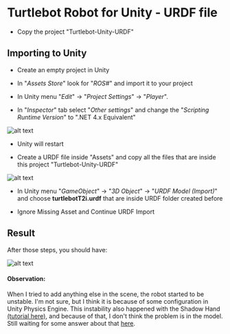 # Turtlebot Robot for Unity - URDF file

* Copy the project "Turtlebot-Unity-URDF"

## Importing to Unity

* Create an empty project in Unity

* In "*Assets Store*" look for "*ROS#*" and import it to your project

* In Unity menu "*Edit*" -> "*Project Settings*" -> "*Player*". 

* In "*Inspector*" tab select "*Other settings*" and change the "*Scripting Runtime Version*" to ".NET 4.x Equivalent"

![alt text](https://github.com/mirellameelo/Turtlebot-Unity-URDF/blob/master/imagens/2_unity.png)

* Unity will restart

* Create a URDF file inside "Assets" and copy all the files that are inside this project "Turtlebot-Unity-URDF"

![alt text](https://github.com/mirellameelo/Turtlebot-Unity-URDF/blob/master/imagens/4_unity.png)

* In Unity menu "*GameObject*" -> "*3D Object*" -> "*URDF Model (Import)*" and choose **turtlebotT2i.urdf** that are inside URDF folder created before

* Ignore Missing Asset and Continue URDF Import 

## Result
After those steps, you should have:

![alt text](https://github.com/mirellameelo/Turtlebot-Unity-URDF/blob/master/imagens/6_unity.png)


#### Observation:
When I tried to add anything else in the scene, the robot started to be unstable. 
I'm not sure, but I think it is because of some configuration in Unity Physics Engine. 
This instability also happened with the Shadow Hand [(tutorial here)](https://github.com/siemens/ros-sharp/wiki/User_Inst_ShadowHand), and 
because of that, I don't think the problem is in the model. Still waiting for some answer about that 
[here](https://github.com/siemens/ros-sharp/issues/194). 
